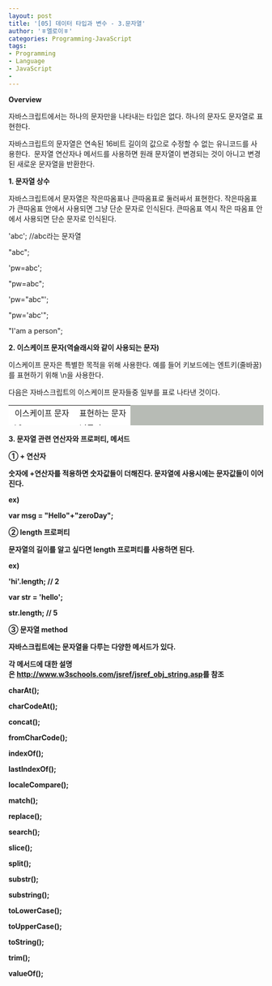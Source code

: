 ```yaml
---
layout: post
title: '[05] 데이터 타입과 변수 - 3.문자열'
author: 'ㅎ엘로이ㅎ'
categories: Programming-JavaScript
tags:
- Programming
- Language
- JavaScript
-
---
```



<script> location.href='https://cafe.naver.com/develoid/701822' ; </script>

<p><b>Overview</b></p><p>자바스크립트에서는 하나의 문자만을 나타내는 타입은 없다. 하나의 문자도 문자열로 표현한다.</p><p>자바스크립트의 문자열은 연속된 16비트 길이의 값으로 수정할 수 없는 유니코드를 사용한다. &nbsp;문자열 연산자나 메서드를 사용하면 원래 문자열이 변경되는 것이 아니고 변경된 새로운 문자열을 반환한다.</p><p><b>1. 문자열 상수</b></p><p>자바스크립트에서 문자열은 작은따옴표나 큰따옴표로 둘러싸서 표현한다. 작은따옴표가 큰따옴표 안에서 사용되면 그냥 단순 문자로 인식된다. 큰따옴표 역시 작은 따옴표 안에서 사용되면 단순 문자로 인식된다.</p><p>'abc'; //abc라는 문자열</p><p>"abc";</p><p>'pw=abc';</p><p>"pw=abc";</p><p>'pw="abc"';</p><p>"pw='abc'";</p><p>"I'am a person";</p><p><b>2. 이스케이프 문자(역슬래시와 같이 사용되는 문자)</b></p><p>이스케이프 문자은 특별한 목적을 위해 사용한다. 예를 들어 키보드에는 엔트키(줄바꿈)를 표현하기 위해 \n을 사용한다.</p><p>다음은 자바스크립트의 이스케이프 문자들중 일부를 표로 나타낸 것이다.</p><p><table  height="40" bgcolor="#b7bbb5"   ><tbody><tr bgcolor="#ffffff"><td  >&nbsp;이스케이프 문자</td><td  >&nbsp;표현하는 문자</td></tr><tr bgcolor="#ffffff"><td >&nbsp;\0</td><td >&nbsp;널문자</td></tr><tr bgcolor="#ffffff"><td >&nbsp;\ b</td><td >&nbsp;역스페이스</td></tr><tr bgcolor="#ffffff"><td >&nbsp;\t</td><td >&nbsp;수평탭</td></tr><tr bgcolor="#ffffff"><td >&nbsp;\n</td><td >&nbsp;줄바꿈</td></tr><tr bgcolor="#ffffff"><td >&nbsp;\"</td><td >&nbsp;큰따옴표</td></tr><tr bgcolor="#ffffff"><td >&nbsp;\'</td><td >&nbsp;작은따옴표</td></tr><tr bgcolor="#ffffff"><td >&nbsp;\\</td><td >&nbsp;역슬래시</td></tr><tr bgcolor="#ffffff"><td >&nbsp;\x</td><td >&nbsp;16진수</td></tr><tr bgcolor="#ffffff"><td >&nbsp;\u</td><td >&nbsp;유니코드문자</td></tr></tbody></table><b></p><p><b>3. 문자열 관련 연산자와 프로퍼티, 메서드</b></p><p><b>① + 연산자</b><b></p><p>숫자에 +연산자를 적용하면 숫자값들이 더해진다. 문자열에 사용시에는 문자값들이 이어진다.</p><p>ex)</p><p>var msg = "Hello"+"zeroDay";</p><p><b>② length 프로퍼티</b><b></p><p>문자열의 길이를 알고 싶다면 length 프로퍼티를 사용하면 된다.</p><p>ex)</p><p>'hi'.length; // 2</p><p>var str = 'hello';</p><p>str.length; // 5</p><p><b>③ 문자열 method</b><b></p><p>자바스크립트에는 문자열을 다루는 다양한 메서드가 있다.</p><p>각 메서드에 대한 설명은&nbsp;<a href="http://www.w3schools.com/jsref/jsref_obj_string.asp">http://www.w3schools.com/jsref/jsref_obj_string.asp</a>를 참조&nbsp;</p><p>charAt();</p><p>charCodeAt();&nbsp;</p><p>concat();</p><p>fromCharCode();</p><p>indexOf();</p><p>lastIndexOf();</p><p>localeCompare();</p><p>match();</p><p>replace();</p><p>search();</p><p>slice();</p><p>split();</p><p>substr();</p><p>substring();</p><p>toLowerCase();</p><p>toUpperCase();</p><p>toString();</p><p>trim();</p><p>valueOf();</p>
